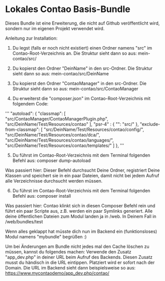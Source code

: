 # Lokales Contao Basis-Bundle



Dieses Bundle ist eine Erweiterung, die nicht auf Github veröffentlicht wird, sondern nur im eigenen Projekt verwendet wird.

Anleitung zur Installation:


1) Du legst (falls er noch nicht existiert) einen Ordner namens "src" im Contao-Root-Verzeichnis an. 
Die Struktur sieht dann so aus: mein-contao/src/


2) Du kopierst den Ordner "DeinName" in den src-Ordner.
Die Struktur sieht dann so aus: mein-contao/src/DeinName


3) Du kopierst den Ordner "ContaoManager" in den src-Ordner.
Die Struktur sieht dann so aus: mein-contao/src/ContaoManager


4) Du erweiterst die "composer.json" im Contao-Root-Verzeichnis mit folgendem Code:

'''
"autoload": {
	"classmap": [
		"src/ContaoManager/ContaoManagerPlugin.php",
		"src/DeinName/Test/Resources/contao"
	],
	"psr-4" : { 
		"": "src/"
	},
	"exclude-from-classmap": [
		"src/DeinName/Test/Resources/contao/config/",
		"src/DeinName/Test/Resources/contao/dca/",
		"src/DeinName/Test/Resources/contao/languages/",
		"src/DeinName/Test/Resources/contao/templates/"
	]
 },
'''

5) Du führst im Contao-Root-Verzeichnis mit dem Terminal folgenden Befehl aus:
composer dump-autoload

Was passiert hier: Dieser Befehl durchsucht Deine Ordner, registriert Deine Klassen und speichert sie in ein paar Dateien, damit nicht bei jedem Aufruf alle Verzeichnisse durchsucht werden müssen.



6) Du führst im Contao-Root-Verzeichnis mit dem Terminal folgenden Befehl aus:
composer install

Was passiert hier: Contao klinkt sich in diesen Composer Befehl rein und führt ein paar Scripte aus, z.B. werden ein paar Symlinks generiert. Alle deine öffentlichen Dateien zum Modul landen ja in /web. In Deinem Fall in
/web/bundles/test



Wenn alles geklappt hat müsste dich nun im Backend ein (funktionsloses) Modul namens "mybundle" begrüßen :)



Um bei Änderungen am Bundle nicht jedes mal den Cache löschen zu müssen, kannst du folgendes machen:
Verwende den Zusatz "app_dev.php" in deiner URL beim Aufruf des Backends.
Diesen Zusatz musst du händisch in die URL eintippen.
Platziert wird er sofort nach der Domain.
Die URL im Backend sieht dann beispielsweise so aus:
https://www.mycontaodemo/app_dev.php/contao/


